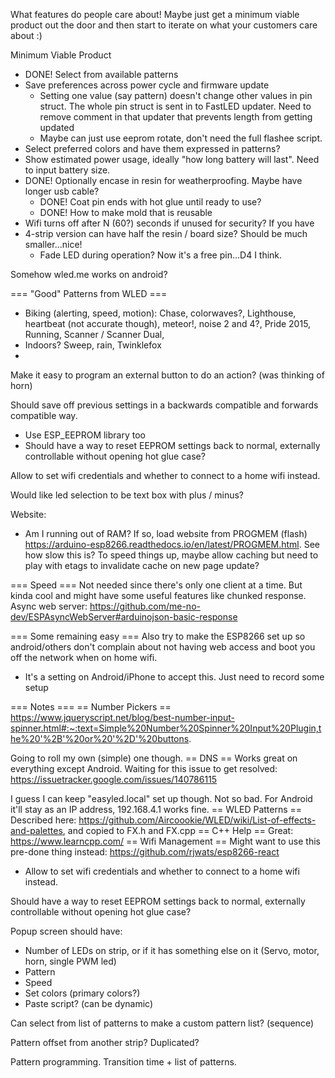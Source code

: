 What features do people care about! Maybe just get a minimum viable product out the door and then start to iterate on what your customers care about :)

Minimum Viable Product
  * DONE! Select from available patterns
  * Save preferences across power cycle and firmware update
     * Setting one value (say pattern) doesn't change other values in pin struct. The whole pin struct is sent in to FastLED updater. Need to remove comment in that updater
     that prevents length from getting updated
     * Maybe can just use eeprom rotate, don't need the full flashee script.
  * Select preferred colors and have them expressed in patterns?
  * Show estimated power usage, ideally "how long battery will last". Need to input battery size.
  * DONE! Optionally encase in resin for weatherproofing. Maybe have longer usb cable? 
    * DONE! Coat pin ends with hot glue until ready to use?
    * DONE! How to make mold that is reusable
  * Wifi turns off after N (60?) seconds if unused for security? If you have 
  * 4-strip version can have half the resin / board size? Should be much smaller...nice!
    * Fade LED during operation? Now it's a free pin...D4 I think.

Somehow wled.me works on android?

=== "Good" Patterns from WLED ===
  * Biking (alerting, speed, motion): Chase, colorwaves?, Lighthouse, heartbeat (not accurate though), meteor!, noise 2 and 4?, Pride 2015, Running, Scanner / Scanner Dual, 
  * Indoors? Sweep, rain, Twinklefox
  * 


Make it easy to program an external button to do an action? (was thinking of horn)

Should save off previous settings in a backwards compatible and forwards compatible way.
  * Use ESP_EEPROM library too
  * Should have a way to reset EEPROM settings back to normal, externally 
controllable without opening hot glue case?

Allow to set wifi credentials and whether to connect to a home wifi instead.

Would like led selection to be text box with plus / minus?


Website:
  * Am I running out of RAM? If so, load <static> website from PROGMEM (flash) https://arduino-esp8266.readthedocs.io/en/latest/PROGMEM.html. See how slow this is?  To speed things up, maybe allow caching but need to play with etags to invalidate cache on new page update?

=== Speed ===
Not needed since there's only one client at a time. But kinda cool and might have some useful features like chunked response. Async web server: https://github.com/me-no-dev/ESPAsyncWebServer#arduinojson-basic-response


=== Some remaining easy ===
Also try to make the ESP8266 set up so android/others don't complain about not having web access and boot you off the network when on home wifi.
  * It's a setting on Android/iPhone to accept this. Just need to record some setup


=== Notes ===
== Number Pickers ==
https://www.jqueryscript.net/blog/best-number-input-spinner.html#:~:text=Simple%20Number%20Spinner%20Input%20Plugin,the%20'%2B'%20or%20'%2D'%20buttons.

Going to roll my own (simple) one though.
== DNS ==
Works great on everything except Android. Waiting for this issue to get resolved: https://issuetracker.google.com/issues/140786115

I guess I can keep "easyled.local" set up though. Not so bad. For Android it'll stay as an IP address, 192.168.4.1 works fine.
== WLED Patterns ==
Described here: https://github.com/Aircoookie/WLED/wiki/List-of-effects-and-palettes, and copied to FX.h and FX.cpp
== C++ Help ==
Great: https://www.learncpp.com/
== Wifi Management ==
Might want to use this pre-done thing instead: https://github.com/rjwats/esp8266-react
  * Allow to set wifi credentials and whether to connect to a home wifi instead.

Should have a way to reset EEPROM settings back to normal, externally controllable without opening hot glue case?

Popup screen should have:
  * Number of LEDs on strip, or if it has something else on it (Servo, motor, horn, single PWM led)
  * Pattern
  * Speed
  * Set colors (primary colors?)
  * Paste script? (can be dynamic)

Can select from list of patterns to make a custom pattern list? (sequence)

Pattern offset from another strip? Duplicated?

Pattern programming. Transition time + list of patterns.
